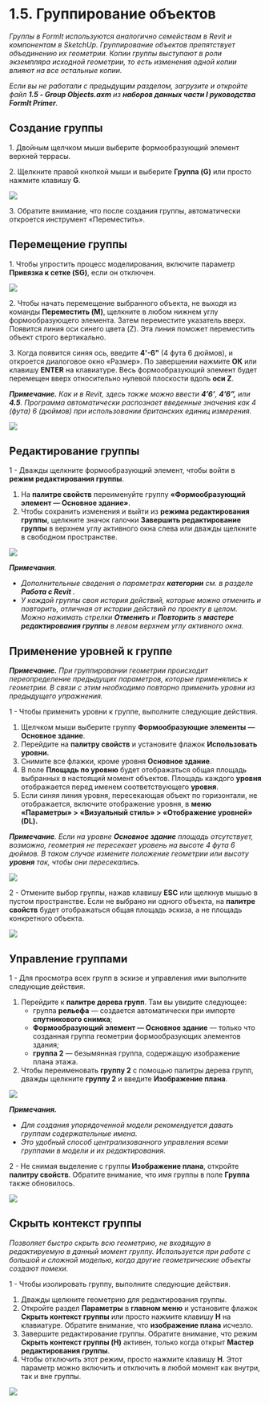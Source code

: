 # 1.5. Группирование объектов

_Группы в FormIt используются аналогично семействам в Revit и компонентам в SketchUp. Группирование объектов препятствует объединению их геометрии. Копии группы выступают в роли экземпляра исходной геометрии, то есть изменения одной копии влияют на все остальные копии._

_Если вы не работали с предыдущим разделом, загрузите и откройте файл_ _**1.5 - Group Objects.axm**_ _из_ _**наборов данных части I руководства FormIt Primer**._

## **Создание группы**

1. Двойным щелчком мыши выберите формообразующий элемент верхней террасы.

2. Щелкните правой кнопкой мыши и выберите **Группа (G)** или просто нажмите клавишу **G**.

![](<../../.gitbook/assets/0 (1).jpeg>)

3. Обратите внимание, что после создания группы, автоматически откроется инструмент «Переместить».

## **Перемещение группы**

1. Чтобы упростить процесс моделирования, включите параметр **Привязка к сетке (SG)**, если он отключен.

![](<../../.gitbook/assets/1 (14).png>)

2. Чтобы начать перемещение выбранного объекта, не выходя из команды **Переместить (M)**, щелкните в любом нижнем углу формообразующего элемента. Затем переместите указатель вверх. Появится линия оси синего цвета (Z). Эта линия поможет переместить объект строго вертикально.

3. Когда появится синяя ось, введите **4'-6"** (4 фута 6 дюймов), и откроется диалоговое окно «Размер». По завершении нажмите **ОК** или клавишу **ENTER** на клавиатуре. Весь формообразующий элемент будет перемещен вверх относительно нулевой плоскости вдоль **оси Z**.

_**Примечание.**_ _Как и в Revit, здесь также можно ввести_ _**4’6’**,_ _**4’6”,**_ _или_ _**4.5**. Программа автоматически распознает введенные значения как 4 (фута) 6 (дюймов) при использовании британских единиц измерения._

![](<../../.gitbook/assets/2 (2).png>)

## **Редактирование группы**

1 - Дважды щелкните формообразующий элемент, чтобы войти в **режим редактирования группы**.

1. На **палитре свойств** переименуйте группу **«Формообразующий элемент — Основное здание»**.
2. Чтобы сохранить изменения и выйти из **режима редактирования группы**, щелкните значок галочки **Завершить редактирование группы** в верхнем углу активного окна слева или дважды щелкните в свободном пространстве.

![](<../../.gitbook/assets/3 (12) (1).png>)

_**Примечания**._

* _Дополнительные сведения о параметрах_ _**категории**_ _см. в разделе_ _**Работа с Revit**_ _._‌
* _У каждой группы своя история действий, которые можно отменить и повторить, отличная от истории действий по проекту в целом. Можно нажимать стрелки_ _**Отменить**_ _и_ _**Повторить**_ _в_ _**мастере редактирования группы**_ _в левом верхнем углу активного окна._

## **Применение уровней к группе**

_**Примечание.**_ _При группировании геометрии происходит переопределение предыдущих параметров, которые применялись к геометрии. В связи с этим необходимо повторно применить уровни из предыдущего упражнения._

1 - Чтобы применить уровни к группе, выполните следующие действия.

1. Щелчком мыши выберите группу **Формообразующие элементы** **— Основное здание**.
2. Перейдите на **палитру свойств** и установите флажок **Использовать уровни.**
3. Снимите все флажки, кроме уровня **Основное здание**.
4. В поле **Площадь по уровню** будет отображаться общая площадь выбранных в настоящий момент объектов. Площадь каждого **уровня** отображается перед именем соответствующего **уровня**.
5. Если синяя линия уровня, пересекающая объект по горизонтали, не отображается, включите отображение уровня, в **меню «Параметры» > «Визуальный стиль» > «Отображение уровней» (DL).**

_**Примечание**. Если на уровне_ _**Основное здание**_ _площадь отсутствует, возможно, геометрия не пересекает уровень на высоте 4 фута 6 дюймов. В таком случае измените положение геометрии или высоту_ _**уровня**_ _так, чтобы они пересекались._

![](../../.gitbook/assets/levels-to-groups.png)

2 - Отмените выбор группы, нажав клавишу **ESC** или щелкнув мышью в пустом пространстве. Если не выбрано ни одного объекта, на **палитре свойств** будет отображаться общая площадь эскиза, а не площадь конкретного объекта.

![](<../../.gitbook/assets/5 (15).png>)

## **Управление группами**

1 - Для просмотра всех групп в эскизе и управления ими выполните следующие действия.

1. Перейдите к **палитре дерева групп**. Там вы увидите следующее:
   * группа **рельефа** — создается автоматически при импорте **спутникового снимка**;
   * **Формообразующий элемент — Основное здание** — только что созданная группа геометрии формообразующих элементов здания;
   * **группа 2** — безымянная группа, содержащую изображение плана этажа.
2. Чтобы переименовать **группу 2** с помощью палитры дерева групп, дважды щелкните **группу 2** и введите **Изображение плана**.

![](<../../.gitbook/assets/6 (4).png>)

_**Примечания.**_

* _Для создания упорядоченной модели рекомендуется давать группам содержательные имена._
* _Это удобный способ централизованного управления всеми группами в модели и их редактирования._

2 - Не снимая выделение с группы **Изображение плана**, откройте **палитру свойств**. Обратите внимание, что имя группы в поле **Группа** также обновилось.

![](<../../.gitbook/assets/7 (11).png>)

## **Скрыть контекст группы**

_Позволяет быстро скрыть всю геометрию, не входящую в редактируемую в данный момент группу. Используется при работе с большой и сложной моделью, когда другие геометрические объекты создают помехи._

1 - Чтобы изолировать группу, выполните следующие действия.

1. Дважды щелкните геометрию для редактирования группы.
2. Откройте раздел **Параметры** в **главном меню** и установите флажок **Скрыть контекст группы** или просто нажмите клавишу **H** на клавиатуре. Обратите внимание, что **изображение плана** исчезло.
3. Завершите редактирование группы. Обратите внимание, что режим **Скрыть контекст группы (H)** активен, только когда открыт **Мастер редактирования группы**.
4. Чтобы отключить этот режим, просто нажмите клавишу **H**. Этот параметр можно включить и отключить в любой момент как внутри, так и вне группы.

![](<../../.gitbook/assets/8 (5).png>)
